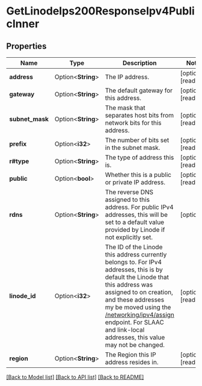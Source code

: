 # GetLinodeIps200ResponseIpv4PublicInner

## Properties

Name | Type | Description | Notes
------------ | ------------- | ------------- | -------------
**address** | Option<**String**> | The IP address.  | [optional][readonly]
**gateway** | Option<**String**> | The default gateway for this address.  | [optional][readonly]
**subnet_mask** | Option<**String**> | The mask that separates host bits from network bits for this address.  | [optional][readonly]
**prefix** | Option<**i32**> | The number of bits set in the subnet mask.  | [optional][readonly]
**r#type** | Option<**String**> | The type of address this is.  | [optional][readonly]
**public** | Option<**bool**> | Whether this is a public or private IP address.  | [optional][readonly]
**rdns** | Option<**String**> | The reverse DNS assigned to this address. For public IPv4 addresses, this will be set to a default value provided by Linode if not explicitly set.  | [optional]
**linode_id** | Option<**i32**> | The ID of the Linode this address currently belongs to. For IPv4 addresses, this is by default the Linode that this address was assigned to on creation, and these addresses my be moved using the [/networking/ipv4/assign](/docs/api/networking/#ips-to-linodes-assign) endpoint. For SLAAC and link-local addresses, this value may not be changed.  | [optional][readonly]
**region** | Option<**String**> | The Region this IP address resides in.  | [optional][readonly]

[[Back to Model list]](../README.md#documentation-for-models) [[Back to API list]](../README.md#documentation-for-api-endpoints) [[Back to README]](../README.md)


